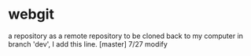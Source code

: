 # webgit
a repository as a remote repository to be cloned back to my computer
in branch 'dev', I add this line.
[master] 7/27 modify